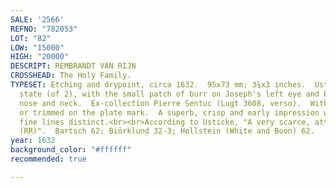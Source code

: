 ```yaml
---
SALE: '2566'
REFNO: "782053"
LOT: "82"
LOW: "15000"
HIGH: "20000"
DESCRIPT: REMBRANDT VAN RIJN
CROSSHEAD: The Holy Family.
TYPESET: Etching and drypoint, circa 1632.  95x73 mm; 3¾x3 inches.  Usticke's first
  state (of 2), with the small patch of burr on Joseph's left eye and burr of Mary's
  nose and neck.  Ex-collection Pierre Sentuc (Lugt 3608, verso).  With thread margins
  or trimmed on the plate mark.  A superb, crisp and early impression with all the
  fine lines distinct.<br><br>According to Usticke, "A very scarce, attractive print,
  (RR)".  Bartsch 62; Biörklund 32-3; Hollstein (White and Boon) 62.
year: 1632
background_color: "#ffffff"
recommended: true

---
```

